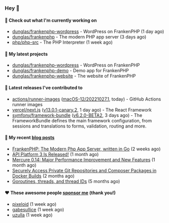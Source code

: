 ### Hey 👋

#### 👷 Check out what I'm currently working on

- [dunglas/frankenphp-wordpress](https://github.com/dunglas/frankenphp-wordpress) - WordPress on FrankenPHP (1 day ago)
- [dunglas/frankenphp](https://github.com/dunglas/frankenphp) - The modern PHP app server (3 days ago)
- [php/php-src](https://github.com/php/php-src) - The PHP Interpreter (1 week ago)

#### 🌱 My latest projects

- [dunglas/frankenphp-wordpress](https://github.com/dunglas/frankenphp-wordpress) - WordPress on FrankenPHP
- [dunglas/frankenphp-demo](https://github.com/dunglas/frankenphp-demo) - Demo app for FrankenPHP
- [dunglas/frankenphp-website](https://github.com/dunglas/frankenphp-website) - The website of FrankenPHP

#### 🔭 Latest releases I've contributed to

- [actions/runner-images](https://github.com/actions/runner-images) ([macOS-12/20221027.1](https://github.com/actions/runner-images/releases/tag/macOS-12%2F20221027.1), today) - GitHub Actions runner images
- [vercel/next.js](https://github.com/vercel/next.js) ([v13.0.1-canary.2](https://github.com/vercel/next.js/releases/tag/v13.0.1-canary.2), 1 day ago) - The React Framework
- [symfony/framework-bundle](https://github.com/symfony/framework-bundle) ([v6.2.0-BETA2](https://github.com/symfony/framework-bundle/releases/tag/v6.2.0-BETA2), 3 days ago) - The FrameworkBundle defines the main framework configuration, from sessions and translations to forms, validation, routing and more.

#### 📜 My recent [blog posts](https://dunglas.fr)

- [FrankenPHP: The Modern Php App Server, written in Go](https://dunglas.dev/2022/10/frankenphp-the-modern-php-app-server-written-in-go/) (2 weeks ago)
- [API Platform 3 Is Released!](https://dunglas.dev/2022/09/api-platform-3-is-released/) (1 month ago)
- [Mercure 0.14: Major Performance Improvement and New Features](https://dunglas.dev/2022/09/mercure-0-14/) (1 month ago)
- [Securely Access Private Git Repositories and Composer Packages in Docker Builds](https://dunglas.dev/2022/08/securely-access-private-git-repositories-and-composer-packages-in-docker-builds/) (2 months ago)
- [Goroutines, threads, and thread IDs](https://dunglas.dev/2022/05/goroutines-threads-and-thread-ids/) (5 months ago)

#### ❤️ These awesome people [sponsor me](https://github.com/sponsors/dunglas) (thank you!)

- [pixeloid](https://github.com/pixeloid) (1 week ago)
- [gabesullice](https://github.com/gabesullice) (1 week ago)
- [uzulla](https://github.com/uzulla) (1 week ago)
